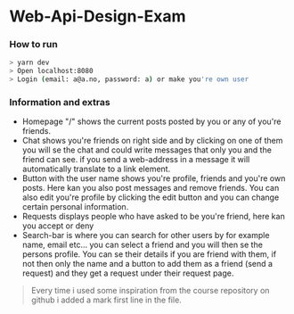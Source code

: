 # Web-Api-Design-Exam

### How to run
```bash
> yarn dev
> Open localhost:8080
> Login (email: a@a.no, password: a) or make you're own user
```

### Information and extras
* Homepage "/" shows the current posts posted by you or any of you're friends. 
* Chat shows you're friends on right side and by clicking on one of them you will se the chat
and could write messages that only you and the friend can see. if you send a web-address in a message
it will automatically translate to a link element.
* Button with the user name shows you're profile, friends and you're  own posts. Here kan you also
post messages and remove friends. You can also edit you're profile by clicking the edit button and 
you can change certain personal information.
* Requests displays people who have asked to be you're friend, here kan you accept or deny
* Search-bar is where you can search for other users by for example name, email etc... 
you can select a friend and you will then se the persons profile. You can se their details if you are friend
with them, if not then only the name and a button to add them as a friend (send a request) and they
get a request under their request page.

> Every time i used some inspiration from the course repository on github i added a mark first line in 
the file.





